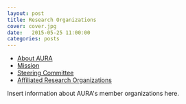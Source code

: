 ```yaml
---
layout: post
title: Research Organizations
cover: cover.jpg
date:   2015-05-25 11:00:00
categories: posts
---
```


- [About AURA](http://aura.hcura.org/about/)
- [Mission](http://aura.hcura.org/mission/)
- [Steering Committee](http://aura.hcura.org/steering_committee/)
- [Affiliated Research Organizations](http://aura.hcura.org/mission/research_organizations)

Insert information about AURA's member organizations here.
